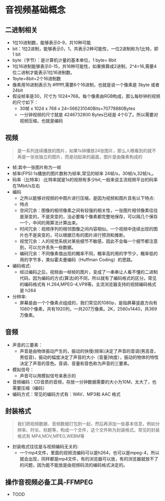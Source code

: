 # 音视频基础概念

## 二进制相关
* 1位10进制数，能够表示0-9，共10种可能
* bit：1位2进制，能够表示0，1，共表示2种可能性，一位2进制称为1比特，即 1 bit
* byte（字节）：是计算机计量的基本单位，1 byte= 8bit
* 1位16进制能够表示0-15，共16种可能性，如果换算成2进制，2^4=16,需要4位二进制才能表示1位16进制数。
* 1byte=8bit=2个16进制数
* 像素用16进制表示为 #ffffff,需要6个16进制，也就是说一个像素是 3byte 或者 24bit
* 假设帧率是30，尺寸为 1024*768。每个像素由RGB构成，那么每秒钟的视频的尺寸如下：
  - 30帧 x 1024 x 768 x 24=566231040Bits=70778880Bytes
  - 一分钟视频的尺寸就是 4246732800 Bytes已经是 4个G了。所以需要对视频压缩，也就是编码

## 视频
> 是一系列连续播放的图片，如果1s钟播放24张图片，那么人眼看到的就不再是一张张独立的图片，而是动起来的画面，图片是由像素构成的
* 帧:其中一张图片称为一帧
* 帧率(FPS):1s播放的图片数称为帧率,常见的帧率 24帧/s，30帧/s,32帧/s,。
* 码率（比特率）:比特率就是1s的视频有多少bit,一般来说主流视频平台的码率在1Mbit/s左右
* 编码
  - 之所以能够对视频的中图片进行压缩，是因为视频和图片具有以下特点:
  + 特点
   - 空间冗余：图像的相邻像素之间有较强的相关性，一张图片相邻像素往往是渐变的，不是突变的，没必要每个像素都完整地保存，可以隔几个保存一个，中间的用算法计算出来。
   - 时间冗余：视频序列的相邻图像之间内容相似。一个视频中连续出现的图片也不是突变的，可以根据已有的图片进行预测和推断。
   - 视觉冗余：人的视觉系统对某些细节不敏感，因此不会每一个细节都注意到，可以允许丢失一些数据。
   - 编码冗余：不同像素值出现的概率不同，概率高的用的字节少，概率低的用的字节多，类似霍夫曼编码（Huffman Coding）的思路。
* 编码格式:
  - 经过编码之后，视频由一帧帧的图片，变成了一串串让人看不懂的二进制代码，因为编码的方式(算法)的不同，所以就有了编码格式的区分。常见的编码格式有 H.264,MPEG-4,VP8等。主流浏览器支持的视频编码格式是 h264
* 分辨率:
  - 屏幕是由一个个像素点组成的，我们常见的1080p，是指屏幕竖直方向有1080个像素，共有1920列，一共207万像素。2K，2560x1440，共369万像素。

## 音频
* 声音的三要素：
  - 声音是由物体振动产生的，振动的快慢(频率)决定了声音的音调(男高音，男低音)，振动的幅度决定了声音的大小（音量|响度），振动的物体的特性决定了声音的音色。音调、音量和音色称为声音的三要素。
* 模拟信号：
   - 声音可以用模拟信号来表示的
* 音频编码：CD音质的音频，存放一分钟数据需要的大小为10M，太大了，也需要压缩（编码）
* 编码方式：常见的编码方式有：WAV、MP3和 AAC 格式

## 封装格式
> 我们把视频数据、音频数据打包到一起，然后再添加一些基本信息，例如分辨率、时长、标题等，构成一个文件，这个文件称为封装格式。常见的封装格式有 MP4,MOV,MPEG,WEBM等
* 封装格式往往是与视频编码无关的:
  - 一个mp4文件，里面的视频流编码可以是h264，也可以是mpeg-4，所以就会出现，同样都是mp4文件，有的浏览器可以放，有的浏览器就放不了的问题，因为能不能放是由视频码流的编码格式决定的。

## 操作音视频必备工具-FFMPEG
* TOOD